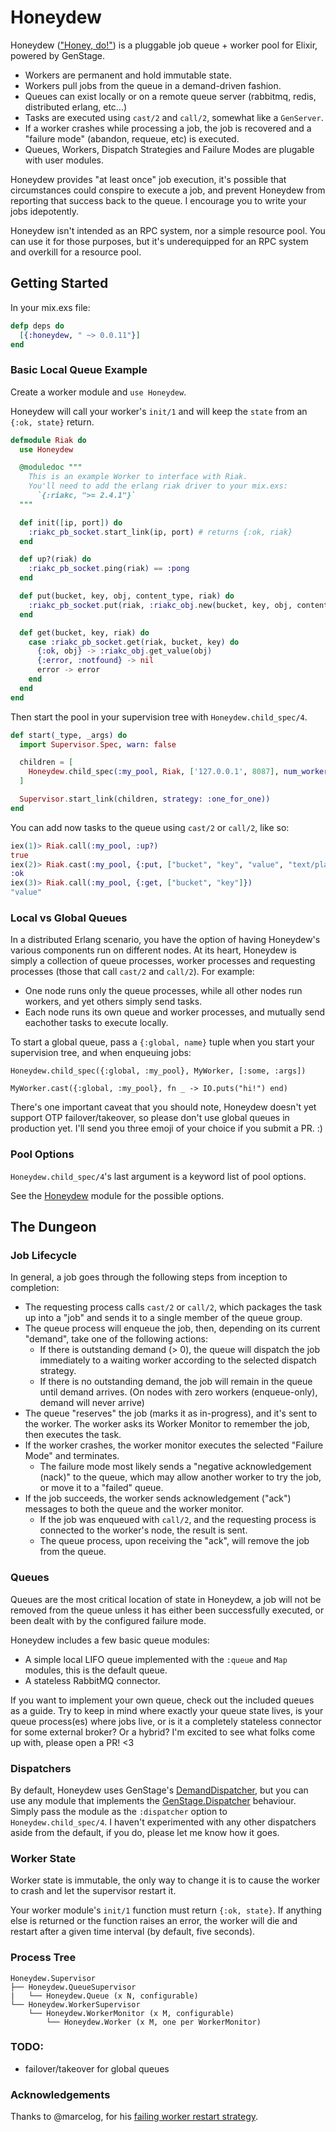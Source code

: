 Honeydew
========

Honeydew (["Honey, do!"](http://en.wiktionary.org/wiki/honey_do_list)) is a pluggable job queue + worker pool for Elixir, powered by GenStage.

- Workers are permanent and hold immutable state.
- Workers pull jobs from the queue in a demand-driven fashion.
- Queues can exist locally or on a remote queue server (rabbitmq, redis, distributed erlang, etc...)
- Tasks are executed using `cast/2` and `call/2`, somewhat like a `GenServer`.
- If a worker crashes while processing a job, the job is recovered and a "failure mode" (abandon, requeue, etc) is executed.
- Queues, Workers, Dispatch Strategies and Failure Modes are plugable with user modules.

Honeydew provides "at least once" job execution, it's possible that circumstances could conspire to execute a job, and prevent Honeydew from reporting that success back to the queue. I encourage you to write your jobs idepotently.

Honeydew isn't intended as an RPC system, nor a simple resource pool. You can use it for those purposes, but it's underequipped for an RPC system and overkill for a resource pool.

## Getting Started

In your mix.exs file:

```elixir
defp deps do
  [{:honeydew, " ~> 0.0.11"}]
end
```

### Basic Local Queue Example

Create a worker module and `use Honeydew`.

Honeydew will call your worker's `init/1` and will keep the `state` from an `{:ok, state}` return.

```elixir
defmodule Riak do
  use Honeydew

  @moduledoc """
    This is an example Worker to interface with Riak.
    You'll need to add the erlang riak driver to your mix.exs:
      `{:riakc, ">= 2.4.1"}`
  """

  def init([ip, port]) do
    :riakc_pb_socket.start_link(ip, port) # returns {:ok, riak}
  end

  def up?(riak) do
    :riakc_pb_socket.ping(riak) == :pong
  end

  def put(bucket, key, obj, content_type, riak) do
    :riakc_pb_socket.put(riak, :riakc_obj.new(bucket, key, obj, content_type))
  end

  def get(bucket, key, riak) do
    case :riakc_pb_socket.get(riak, bucket, key) do
      {:ok, obj} -> :riakc_obj.get_value(obj)
      {:error, :notfound} -> nil
      error -> error
    end
  end
end

```

Then start the pool in your supervision tree with `Honeydew.child_spec/4`.

```elixir
def start(_type, _args) do
  import Supervisor.Spec, warn: false

  children = [
    Honeydew.child_spec(:my_pool, Riak, ['127.0.0.1', 8087], num_workers: 5, init_retry_secs: 10)
  ]

  Supervisor.start_link(children, strategy: :one_for_one))
end
```

You can add now tasks to the queue using `cast/2` or `call/2`, like so:

```elixir
iex(1)> Riak.call(:my_pool, :up?)
true
iex(2)> Riak.cast(:my_pool, {:put, ["bucket", "key", "value", "text/plain"]})
:ok
iex(3)> Riak.call(:my_pool, {:get, ["bucket", "key"]})                       
"value"
```

### Local vs Global Queues

In a distributed Erlang scenario, you have the option of having Honeydew's various components run on different nodes. At its heart, Honeydew is simply a collection of queue processes, worker processes and requesting processes (those that call `cast/2` and `call/2`). For example:

- One node runs only the queue processes, while all other nodes run workers, and yet others simply send tasks.
- Each node runs its own queue and worker processes, and mutually send eachother tasks to execute locally.

To start a global queue, pass a `{:global, name}` tuple when you start your supervision tree, and when enqueuing jobs:

`Honeydew.child_spec({:global, :my_pool}, MyWorker, [:some, :args])`

`MyWorker.cast({:global, :my_pool}, fn _ -> IO.puts("hi!") end)`

There's one important caveat that you should note, Honeydew doesn't yet support OTP failover/takeover, so please don't use global queues in production yet. I'll send you three emoji of your choice if you submit a PR. :)

### Pool Options

`Honeydew.child_spec/4`'s last argument is a keyword list of pool options.

See the [Honeydew](https://github.com/koudelka/honeydew/blob/master/lib/honeydew.ex) module for the possible options.


## The Dungeon

### Job Lifecycle

In general, a job goes through the following steps from inception to completion:

- The requesting process calls `cast/2` or `call/2`, which packages the task up into a "job" and sends it to a single member of the queue group.
- The queue process will enqueue the job, then, depending on its current "demand", take one of the following actions:
  - If there is outstanding demand (> 0), the queue will dispatch the job immediately to a waiting worker according to the selected dispatch strategy.
  - If there is no outstanding demand, the job will remain in the queue until demand arrives. (On nodes with zero workers (enqueue-only), demand will never arrive)
- The queue "reserves" the job (marks it as in-progress), and it's sent to the worker. The worker asks its Worker Monitor to remember the job, then executes the task.
- If the worker crashes, the worker monitor executes the selected "Failure Mode" and terminates.
  - The failure mode most likely sends a "negative acknowledgement (nack)" to the queue, which may allow another worker to try the job, or move it to a "failed" queue.
- If the job succeeds, the worker sends acknowledgement ("ack") messages to both the queue and the worker monitor.
  - If the job was enqueued with `call/2`, and the requesting process is connected to the worker's node, the result is sent.
  - The queue process, upon receiving the "ack", will remove the job from the queue.


### Queues

Queues are the most critical location of state in Honeydew, a job will not be removed from the queue unless it has either been successfully executed, or been dealt with by the configured failure mode.

Honeydew includes a few basic queue modules:
 - A simple local LIFO queue implemented with the `:queue` and `Map` modules, this is the default queue.
 - A stateless RabbitMQ connector.

If you want to implement your own queue, check out the included queues as a guide. Try to keep in mind where exactly your queue state lives, is your queue process(es) where jobs live, or is it a completely stateless connector for some external broker? Or a hybrid? I'm excited to see what folks come up with, please open a PR! <3


### Dispatchers

By default, Honeydew uses GenStage's [DemandDispatcher](https://hexdocs.pm/gen_stage/Experimental.GenStage.DemandDispatcher.html), but you can use any module that implements the [GenStage.Dispatcher](https://hexdocs.pm/gen_stage/Experimental.GenStage.Dispatcher.html) behaviour. Simply pass the module as the `:dispatcher` option to `Honeydew.child_spec/4`. I haven't experimented with any other dispatchers aside from the default, if you do, please let me know how it goes.


### Worker State
Worker state is immutable, the only way to change it is to cause the worker to crash and let the supervisor restart it.

Your worker module's `init/1` function must return `{:ok, state}`. If anything else is returned or the function raises an error, the worker will die and restart after a given time interval (by default, five seconds).


### Process Tree

```
Honeydew.Supervisor
├── Honeydew.QueueSupervisor
|   └── Honeydew.Queue (x N, configurable)
└── Honeydew.WorkerSupervisor
    └── Honeydew.WorkerMonitor (x M, configurable)
        └── Honeydew.Worker (x M, one per WorkerMonitor)
```

### TODO:
- failover/takeover for global queues

### Acknowledgements

Thanks to @marcelog, for his [failing worker restart strategy](http://inaka.net/blog/2012/11/29/every-day-erlang/).
